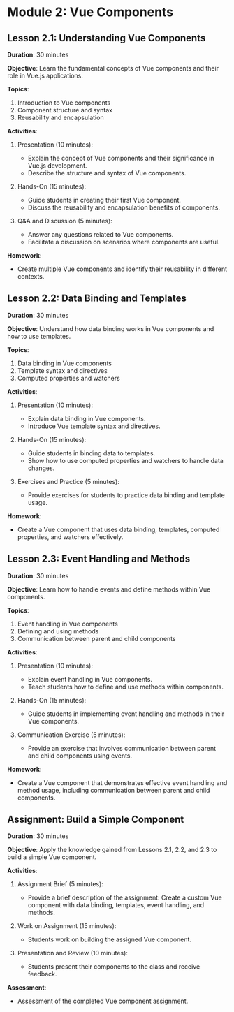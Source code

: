 # Module 2: Vue Components

## Lesson 2.1: Understanding Vue Components

**Duration**: 30 minutes

**Objective**: Learn the fundamental concepts of Vue components and their role in Vue.js applications.

**Topics**:

1. Introduction to Vue components
2. Component structure and syntax
3. Reusability and encapsulation

**Activities**:

1. Presentation (10 minutes):

   - Explain the concept of Vue components and their significance in Vue.js development.
   - Describe the structure and syntax of Vue components.

2. Hands-On (15 minutes):

   - Guide students in creating their first Vue component.
   - Discuss the reusability and encapsulation benefits of components.

3. Q&A and Discussion (5 minutes):
   - Answer any questions related to Vue components.
   - Facilitate a discussion on scenarios where components are useful.

**Homework**:

- Create multiple Vue components and identify their reusability in different contexts.

## Lesson 2.2: Data Binding and Templates

**Duration**: 30 minutes

**Objective**: Understand how data binding works in Vue components and how to use templates.

**Topics**:

1. Data binding in Vue components
2. Template syntax and directives
3. Computed properties and watchers

**Activities**:

1. Presentation (10 minutes):

   - Explain data binding in Vue components.
   - Introduce Vue template syntax and directives.

2. Hands-On (15 minutes):

   - Guide students in binding data to templates.
   - Show how to use computed properties and watchers to handle data changes.

3. Exercises and Practice (5 minutes):
   - Provide exercises for students to practice data binding and template usage.

**Homework**:

- Create a Vue component that uses data binding, templates, computed properties, and watchers effectively.

## Lesson 2.3: Event Handling and Methods

**Duration**: 30 minutes

**Objective**: Learn how to handle events and define methods within Vue components.

**Topics**:

1. Event handling in Vue components
2. Defining and using methods
3. Communication between parent and child components

**Activities**:

1. Presentation (10 minutes):

   - Explain event handling in Vue components.
   - Teach students how to define and use methods within components.

2. Hands-On (15 minutes):

   - Guide students in implementing event handling and methods in their Vue components.

3. Communication Exercise (5 minutes):
   - Provide an exercise that involves communication between parent and child components using events.

**Homework**:

- Create a Vue component that demonstrates effective event handling and method usage, including communication between parent and child components.

## Assignment: Build a Simple Component

**Duration**: 30 minutes

**Objective**: Apply the knowledge gained from Lessons 2.1, 2.2, and 2.3 to build a simple Vue component.

**Activities**:

1. Assignment Brief (5 minutes):

   - Provide a brief description of the assignment: Create a custom Vue component with data binding, templates, event handling, and methods.

2. Work on Assignment (15 minutes):

   - Students work on building the assigned Vue component.

3. Presentation and Review (10 minutes):
   - Students present their components to the class and receive feedback.

**Assessment**:

- Assessment of the completed Vue component assignment.
